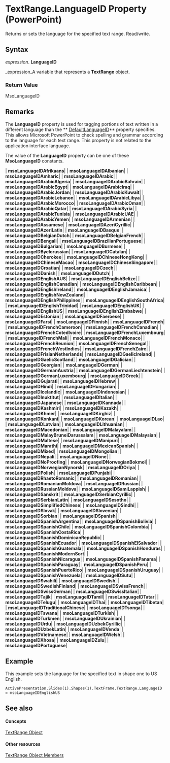 
# TextRange.LanguageID Property (PowerPoint)

Returns or sets the language for the specified text range. Read/write.


## Syntax

 _expression_. **LanguageID**

 _expression_A variable that represents a  **TextRange** object.


### Return Value

MsoLanguageID


## Remarks

The  **LanguageID** property is used for tagging portions of text written in a different language than the ** [DefaultLanguageID](8568c96c-b997-6a92-e93b-0f3d091383e2.md)** property specifies. This allows Microsoft PowerPoint to check spelling and grammar according to the language for each text range. This property is not related to the application interface language.

The value of the  **LanguageID** property can be one of these **MsoLanguageID** constants.



| **msoLanguageIDAfrikaans**|
| **msoLanguageIDAlbanian**|
| **msoLanguageIDAmharic**|
| **msoLanguageIDArabic**|
| **msoLanguageIDArabicAlgeria**|
| **msoLanguageIDArabicBahrain**|
| **msoLanguageIDArabicEgypt**|
| **msoLanguageIDArabicIraq**|
| **msoLanguageIDArabicJordan**|
| **msoLanguageIDArabicKuwait**|
| **msoLanguageIDArabicLebanon**|
| **msoLanguageIDArabicLibya**|
| **msoLanguageIDArabicMorocco**|
| **msoLanguageIDArabicOman**|
| **msoLanguageIDArabicQatar**|
| **msoLanguageIDArabicSyria**|
| **msoLanguageIDArabicTunisia**|
| **msoLanguageIDArabicUAE**|
| **msoLanguageIDArabicYemen**|
| **msoLanguageIDArmenian**|
| **msoLanguageIDAssamese**|
| **msoLanguageIDAzeriCyrillic**|
| **msoLanguageIDAzeriLatin**|
| **msoLanguageIDBasque**|
| **msoLanguageIDBelgianDutch**|
| **msoLanguageIDBelgianFrench**|
| **msoLanguageIDBengali**|
| **msoLanguageIDBrazilianPortuguese**|
| **msoLanguageIDBulgarian**|
| **msoLanguageIDBurmese**|
| **msoLanguageIDByelorussian**|
| **msoLanguageIDCatalan**|
| **msoLanguageIDCherokee**|
| **msoLanguageIDChineseHongKong**|
| **msoLanguageIDChineseMacao**|
| **msoLanguageIDChineseSingapore**|
| **msoLanguageIDCroatian**|
| **msoLanguageIDCzech**|
| **msoLanguageIDDanish**|
| **msoLanguageIDDutch**|
| **msoLanguageIDEnglishAUS**|
| **msoLanguageIDEnglishBelize**|
| **msoLanguageIDEnglishCanadian**|
| **msoLanguageIDEnglishCaribbean**|
| **msoLanguageIDEnglishIreland**|
| **msoLanguageIDEnglishJamaica**|
| **msoLanguageIDEnglishNewZealand**|
| **msoLanguageIDEnglishPhilippines**|
| **msoLanguageIDEnglishSouthAfrica**|
| **msoLanguageIDEnglishTrinidad**|
| **msoLanguageIDEnglishUK**|
| **msoLanguageIDEnglishUS**|
| **msoLanguageIDEnglishZimbabwe**|
| **msoLanguageIDEstonian**|
| **msoLanguageIDFaeroese**|
| **msoLanguageIDFarsi**|
| **msoLanguageIDFinnish**|
| **msoLanguageIDFrench**|
| **msoLanguageIDFrenchCameroon**|
| **msoLanguageIDFrenchCanadian**|
| **msoLanguageIDFrenchCotedIvoire**|
| **msoLanguageIDFrenchLuxembourg**|
| **msoLanguageIDFrenchMali**|
| **msoLanguageIDFrenchMonaco**|
| **msoLanguageIDFrenchReunion**|
| **msoLanguageIDFrenchSenegal**|
| **msoLanguageIDFrenchWestIndies**|
| **msoLanguageIDFrenchZaire**|
| **msoLanguageIDFrisianNetherlands**|
| **msoLanguageIDGaelicIreland**|
| **msoLanguageIDGaelicScotland**|
| **msoLanguageIDGalician**|
| **msoLanguageIDGeorgian**|
| **msoLanguageIDGerman**|
| **msoLanguageIDGermanAustria**|
| **msoLanguageIDGermanLiechtenstein**|
| **msoLanguageIDGermanLuxembourg**|
| **msoLanguageIDGreek**|
| **msoLanguageIDGujarati**|
| **msoLanguageIDHebrew**|
| **msoLanguageIDHindi**|
| **msoLanguageIDHungarian**|
| **msoLanguageIDIcelandic**|
| **msoLanguageIDIndonesian**|
| **msoLanguageIDInuktitut**|
| **msoLanguageIDItalian**|
| **msoLanguageIDJapanese**|
| **msoLanguageIDKannada**|
| **msoLanguageIDKashmiri**|
| **msoLanguageIDKazakh**|
| **msoLanguageIDKhmer**|
| **msoLanguageIDKirghiz**|
| **msoLanguageIDKonkani**|
| **msoLanguageIDKorean**|
| **msoLanguageIDLao**|
| **msoLanguageIDLatvian**|
| **msoLanguageIDLithuanian**|
| **msoLanguageIDMacedonian**|
| **msoLanguageIDMalayalam**|
| **msoLanguageIDMalayBruneiDarussalam**|
| **msoLanguageIDMalaysian**|
| **msoLanguageIDMaltese**|
| **msoLanguageIDManipuri**|
| **msoLanguageIDMarathi**|
| **msoLanguageIDMexicanSpanish**|
| **msoLanguageIDMixed**|
| **msoLanguageIDMongolian**|
| **msoLanguageIDNepali**|
| **msoLanguageIDNone**|
| **msoLanguageIDNoProofing**|
| **msoLanguageIDNorwegianBokmol**|
| **msoLanguageIDNorwegianNynorsk**|
| **msoLanguageIDOriya**|
| **msoLanguageIDPolish**|
| **msoLanguageIDPunjabi**|
| **msoLanguageIDRhaetoRomanic**|
| **msoLanguageIDRomanian**|
| **msoLanguageIDRomanianMoldova**|
| **msoLanguageIDRussian**|
| **msoLanguageIDRussianMoldova**|
| **msoLanguageIDSamiLappish**|
| **msoLanguageIDSanskrit**|
| **msoLanguageIDSerbianCyrillic**|
| **msoLanguageIDSerbianLatin**|
| **msoLanguageIDSesotho**|
| **msoLanguageIDSimplifiedChinese**|
| **msoLanguageIDSindhi**|
| **msoLanguageIDSlovak**|
| **msoLanguageIDSlovenian**|
| **msoLanguageIDSorbian**|
| **msoLanguageIDSpanish**|
| **msoLanguageIDSpanishArgentina**|
| **msoLanguageIDSpanishBolivia**|
| **msoLanguageIDSpanishChile**|
| **msoLanguageIDSpanishColombia**|
| **msoLanguageIDSpanishCostaRica**|
| **msoLanguageIDSpanishDominicanRepublic**|
| **msoLanguageIDSpanishEcuador**|
| **msoLanguageIDSpanishElSalvador**|
| **msoLanguageIDSpanishGuatemala**|
| **msoLanguageIDSpanishHonduras**|
| **msoLanguageIDSpanishModernSort**|
| **msoLanguageIDSpanishNicaragua**|
| **msoLanguageIDSpanishPanama**|
| **msoLanguageIDSpanishParaguay**|
| **msoLanguageIDSpanishPeru**|
| **msoLanguageIDSpanishPuertoRico**|
| **msoLanguageIDSpanishUruguay**|
| **msoLanguageIDSpanishVenezuela**|
| **msoLanguageIDSutu**|
| **msoLanguageIDSwahili**|
| **msoLanguageIDSwedish**|
| **msoLanguageIDSwedishFinland**|
| **msoLanguageIDSwissFrench**|
| **msoLanguageIDSwissGerman**|
| **msoLanguageIDSwissItalian**|
| **msoLanguageIDTajik**|
| **msoLanguageIDTamil**|
| **msoLanguageIDTatar**|
| **msoLanguageIDTelugu**|
| **msoLanguageIDThai**|
| **msoLanguageIDTibetan**|
| **msoLanguageIDTraditionalChinese**|
| **msoLanguageIDTsonga**|
| **msoLanguageIDTswana**|
| **msoLanguageIDTurkish**|
| **msoLanguageIDTurkmen**|
| **msoLanguageIDUkrainian**|
| **msoLanguageIDUrdu**|
| **msoLanguageIDUzbekCyrillic**|
| **msoLanguageIDUzbekLatin**|
| **msoLanguageIDVenda**|
| **msoLanguageIDVietnamese**|
| **msoLanguageIDWelsh**|
| **msoLanguageIDXhosa**|
| **msoLanguageIDZulu**|
| **msoLanguageIDPortuguese**|

## Example

This example sets the language for the specified text in shape one to US English.


```
ActivePresentation.Slides(1).Shapes(1).TextFrame.TextRange.LanguageID = msoLanguageIDEnglishUS
```


## See also


#### Concepts


 [TextRange Object](7c234107-c423-7ec9-e8bd-a82cc3b345de.md)
#### Other resources


 [TextRange Object Members](cb8dc5ff-34de-3d04-1d56-ed387daaf6b9.md)
